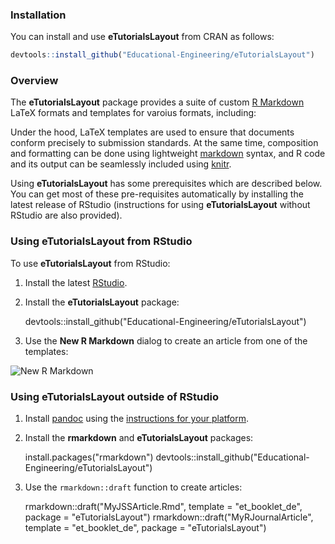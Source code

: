 
### Installation

You can install and use **eTutorialsLayout** from CRAN as follows:


```r
devtools::install_github("Educational-Engineering/eTutorialsLayout")
```


### Overview

The **eTutorialsLayout** package provides a suite of custom [R Markdown](http://rmarkdown.rstudio.com) LaTeX formats and templates for varoius formats, including:

Under the hood, LaTeX templates are used to ensure that documents conform precisely to submission standards. At the same time, composition and formatting can be done using lightweight [markdown](http://rmarkdown.rstudio.com/authoring_basics.html) syntax, and R code and its output can be seamlessly included using [knitr](http://yihui.name/knitr/).

Using **eTutorialsLayout** has some prerequisites which are described below. You can get most of these pre-requisites automatically by installing the latest release of RStudio (instructions for using **eTutorialsLayout** without RStudio are also provided).

### Using eTutorialsLayout from RStudio

To use **eTutorialsLayout** from RStudio:

1) Install the latest [RStudio](http://www.rstudio.com/products/rstudio/download/).

2) Install the **eTutorialsLayout** package: 
    
    devtools::install_github("Educational-Engineering/eTutorialsLayout")
    
3) Use the **New R Markdown** dialog to create an article from one of the templates:

 ![New R Markdown](http://rmarkdown.rstudio.com/images/new_r_markdown.png)
    
    
### Using eTutorialsLayout outside of RStudio

1) Install [pandoc](http://johnmacfarlane.net/pandoc/) using the [instructions for your platform](https://github.com/rstudio/rmarkdown/blob/master/PANDOC.md).

2) Install the **rmarkdown** and **eTutorialsLayout** packages:

    
    install.packages("rmarkdown")
    devtools::install_github("Educational-Engineering/eTutorialsLayout")
    
    
3) Use the `rmarkdown::draft` function to create articles:

    
    rmarkdown::draft("MyJSSArticle.Rmd", template = "et_booklet_de", package = "eTutorialsLayout")
    rmarkdown::draft("MyRJournalArticle", template = "et_booklet_de", package = "eTutorialsLayout")
    
